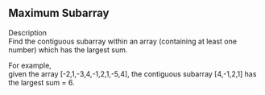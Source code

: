Maximum Subarray
---
Description<br/>
Find the contiguous subarray within an array (containing at least one number) which has the largest sum.

For example,<br/> 
given the array [-2,1,-3,4,-1,2,1,-5,4],
the contiguous subarray [4,-1,2,1] has the largest sum = 6.